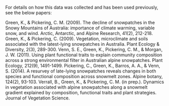 For details on how this data was collected and has been used previously, see the below papers:

Green, K., & Pickering, C. M. (2009). The decline of snowpatches in the Snowy Mountains of Australia: importance of climate warming, variable snow, and wind. Arctic, Antarctic, and Alpine Research, 41(2), 212-218.
Green, K., & Pickering, C. (2009). Vegetation, microclimate and soils associated with the latest-lying snowpatches in Australia. Plant Ecology & Diversity, 2(3), 289-300.
Venn, S. E., Green, K., Pickering, C. M., & Morgan, J. W. (2011). Using plant functional traits to explain community composition across a strong environmental filter in Australian alpine snowpatches. Plant Ecology, 212(9), 1491-1499.
Pickering, C., Green, K., Barros, A. A., & Venn, S. (2014). A resurvey of late-lying snowpatches reveals changes in both species and functional composition across snowmelt zones. Alpine botany, 124(2), 93-103.
Verrall, B., Green, K., & Pickering, C. M. (in prep.). Dynamics in vegetation associated with alpine snowpatches along a snowmelt gradient explained by composition, functional traits and plant strategies. Journal of Vegetation Science.
